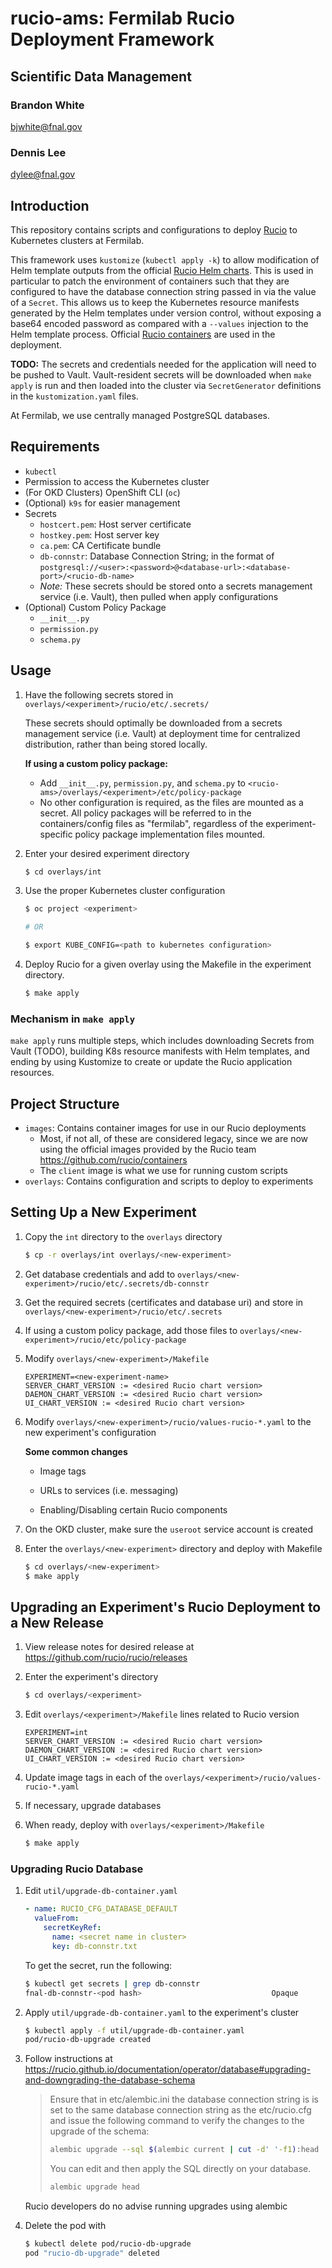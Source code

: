 
# rucio-ams: Fermilab Rucio Deployment Framework

## Scientific Data Management

### Brandon White

<bjwhite@fnal.gov>

### Dennis Lee

<dylee@fnal.gov>

## Introduction

This repository contains scripts and configurations to deploy [Rucio](https://rucio.cern.ch) to Kubernetes clusters at Fermilab.

This framework uses `kustomize` (`kubectl apply -k`) to allow modification of Helm template outputs from the official [Rucio Helm charts](https://github.com/rucio/helm-charts). This is used in particular to patch the environment of containers such that they are configured to have the database connection string passed in via the value of a `Secret`. This allows us to keep the Kubernetes resource manifests generated by the Helm templates under version control, without exposing a base64 encoded password as compared with a `--values` injection to the Helm template process. Official [Rucio containers](https://github.com/rucio/containers) are used in the deployment.

**TODO:** The secrets and credentials needed for the application will need to be pushed to Vault. Vault-resident secrets will be downloaded when `make apply` is run and then loaded into the cluster via `SecretGenerator` definitions in the `kustomization.yaml` files.

At Fermilab, we use centrally managed PostgreSQL databases.

## Requirements

* `kubectl`
* Permission to access the Kubernetes cluster
* (For OKD Clusters) OpenShift CLI (`oc`)
* (Optional) `k9s` for easier management
* Secrets
  * `hostcert.pem`: Host server certificate
  * `hostkey.pem`: Host server key
  * `ca.pem`: CA Certificate bundle
  * `db-connstr`: Database Connection String; in the format of `postgresql://<user>:<password>@<database-url>:<database-port>/<rucio-db-name>`
  * *Note:* These secrets should be stored onto a secrets management service (i.e. Vault), then pulled when apply configurations
* (Optional) Custom Policy Package
  * `__init__.py`
  * `permission.py`
  * `schema.py`

## Usage

1. Have the following secrets stored in `overlays/<experiment>/rucio/etc/.secrets/`

    These secrets should optimally be downloaded from a secrets management service (i.e. Vault) at deployment time for centralized distribution, rather than being stored locally.

    **If using a custom policy package:**
    * Add `__init__.py`, `permission.py`, and `schema.py` to
`<rucio-ams>/overlays/<experiment>/etc/policy-package`
    * No other configuration is required, as the files are mounted as a secret. All policy packages will be referred to in the containers/config files as "fermilab", regardless of the experiment-specific policy package implementation files mounted.

2. Enter your desired experiment directory

    ```bash
    $ cd overlays/int
    ```

3. Use the proper Kubernetes cluster configuration

    ```bash
    $ oc project <experiment>

    # OR

    $ export KUBE_CONFIG=<path to kubernetes configuration>
    ```

4. Deploy Rucio for a given overlay using the Makefile in the experiment directory.

    ```bash
    $ make apply
    ```

### Mechanism in `make apply`

`make apply` runs multiple steps, which includes downloading Secrets from Vault (TODO), building K8s resource manifests with Helm templates, and ending by using Kustomize to create or update the Rucio application resources.

## Project Structure

* `images`: Contains container images for use in our Rucio deployments
  * Most, if not all, of these are considered legacy, since we are now using the official images provided by the Rucio team <https://github.com/rucio/containers>
  * The `client` image is what we use for running custom scripts
* `overlays`: Contains configuration and scripts to deploy to experiments

## Setting Up a New Experiment

1. Copy the `int` directory to the `overlays` directory

    ```bash
    $ cp -r overlays/int overlays/<new-experiment>
    ```

2. Get database credentials and add to `overlays/<new-experiment>/rucio/etc/.secrets/db-connstr`

3. Get the required secrets (certificates and database uri) and store in `overlays/<new-experiment>/rucio/etc/.secrets`

4. If using a custom policy package, add those files to `overlays/<new-experiment>/rucio/etc/policy-package`

5. Modify `overlays/<new-experiment>/Makefile`

    ```make
    EXPERIMENT=<new-experiment-name>
    SERVER_CHART_VERSION := <desired Rucio chart version>
    DAEMON_CHART_VERSION := <desired Rucio chart version>
    UI_CHART_VERSION := <desired Rucio chart version>
    ```

6. Modify `overlays/<new-experiment>/rucio/values-rucio-*.yaml` to the new experiment's configuration

    **Some common changes**

    * Image tags

    * URLs to services (i.e. messaging)

    * Enabling/Disabling certain Rucio components

7. On the OKD cluster, make sure the `useroot` service account is created

8. Enter the `overlays/<new-experiment>` directory and deploy with Makefile

    ```bash
    $ cd overlays/<new-experiment>
    $ make apply
    ```

## Upgrading an Experiment's Rucio Deployment to a New Release

1. View release notes for desired release at <https://github.com/rucio/rucio/releases>

2. Enter the experiment's directory

    ```bash
    $ cd overlays/<experiment>
    ```

3. Edit `overlays/<experiment>/Makefile` lines related to Rucio version

    ```make
    EXPERIMENT=int
    SERVER_CHART_VERSION := <desired Rucio chart version>
    DAEMON_CHART_VERSION := <desired Rucio chart version>
    UI_CHART_VERSION := <desired Rucio chart version>
    ```

4. Update image tags in each of the `overlays/<experiment>/rucio/values-rucio-*.yaml`

5. If necessary, upgrade databases

6. When ready, deploy with `overlays/<experiment>/Makefile`

    ```bash
    $ make apply
    ```

### Upgrading Rucio Database

1. Edit `util/upgrade-db-container.yaml`

    ```yaml
    - name: RUCIO_CFG_DATABASE_DEFAULT
      valueFrom:
        secretKeyRef:
          name: <secret name in cluster>
          key: db-connstr.txt
    ```

    To get the secret, run the following:

    ```bash
    $ kubectl get secrets | grep db-connstr
    fnal-db-connstr-<pod hash>                             Opaque                                1      16d
    ```

2. Apply `util/upgrade-db-container.yaml` to the experiment's cluster

    ```bash
    $ kubectl apply -f util/upgrade-db-container.yaml
    pod/rucio-db-upgrade created
    ```

3. Follow instructions at <https://rucio.github.io/documentation/operator/database#upgrading-and-downgrading-the-database-schema>

    > Ensure that in etc/alembic.ini the database connection string is is set to the same database connection string as the etc/rucio.cfg and issue the following command to verify the changes to the upgrade of the schema:
    >
    > ```bash
    > alembic upgrade --sql $(alembic current | cut -d' '-f1):head
    > ```
    >
    > You can edit and then apply the SQL directly on your database.
    >
    > ```bash
    > alembic upgrade head
    > ```

    Rucio developers do no advise running upgrades using alembic

4. Delete the pod with

    ```bash
    $ kubectl delete pod/rucio-db-upgrade
    pod "rucio-db-upgrade" deleted
    ```
